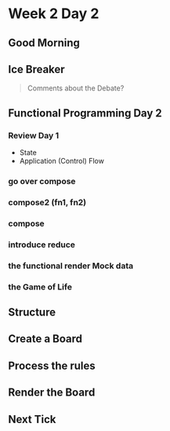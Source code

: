 # Week 2 Day 2

## Good Morning

## Ice Breaker

> Comments about the Debate?

## Functional Programming Day 2

### Review Day 1

* State
* Application (Control) Flow


### go over compose

### compose2 (fn1, fn2) 

### compose

### introduce reduce

### the functional render Mock data

### the Game of Life

## Structure

## Create a Board

## Process the rules

## Render the Board

## Next Tick
